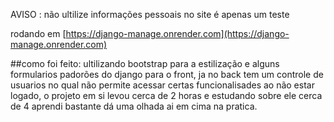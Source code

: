 AVISO : não ultilize informações pessoais no site é apenas um teste

rodando em [https://django-manage.onrender.com](https://django-manage.onrender.com)


##como foi feito:
ultilizando bootstrap para a estilização e alguns formularios padorões do django para o front, ja no back tem um controle de usuarios no qual não permite acessar certas funcionalisades ao não estar logado, o projeto em si levou cerca de 2 horas e estudando sobre ele cerca de 4 aprendi bastante dá uma olhada ai em cima na pratica.
